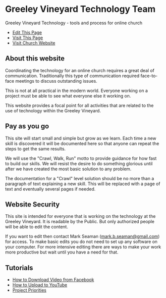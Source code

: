 # Greeley Vineyard Technology Team
Greeley Vineyard Technology - tools and process for online church

* [Edit This Page](https://github.com/Greeley-Vineyard/Greeley-Vineyard.github.io)
* [Visit This Page](Greeley-Vineyard.github.io)
* [Visit Church Website](https://greeleyvineyard.org)

## About this website

Coordinating the technology for an online church requires a great deal of communication. 
Traditionally this type of communication required face-to-face meetings to discuss outstanding issues.

This is not at all practical in the modern world.  Everyone working on a project must be able to see
what everyone else it working on.

This website provides a focal point for all activities that are related to the use of technology
within the Greeley Vineyard.

## Pay as you go

This site will start small and simple but grow as we learn.  Each time a new skill is discovered it
will be documented here so that anyone can repeat the steps to get the same results.

We will use the "Crawl, Walk, Run" motto to provide guidance for how fast to build our skills.  We will
resist the desire to do something glorious until after we have created the most basic solution to any
problem.

The documentation for a "Crawl" level solution should be no more than a paragraph of text explaining a
new skill. This will be replaced with a page of text and eventually several pages if needed.

## Website Security

This site is intended for everyone that is working on the technology at the Greeley Vineyard.  It is 
readable by the Public.  But only authorized people will be able to edit the content.

If you want to edit then contact Mark Seaman (mark.b.seaman@gmail.com) for access. To make basic edits
you do not need to set up any software on your computer.  For more intensive editing there are ways to
make your work more productive but wait until you have a need for that.


## Tutorials

* [How to Download Video from Facebook](FacebookDownload)
* [How to Upload to YouTube](YouTubeUpload)
* [Project Priorities](Projects)

